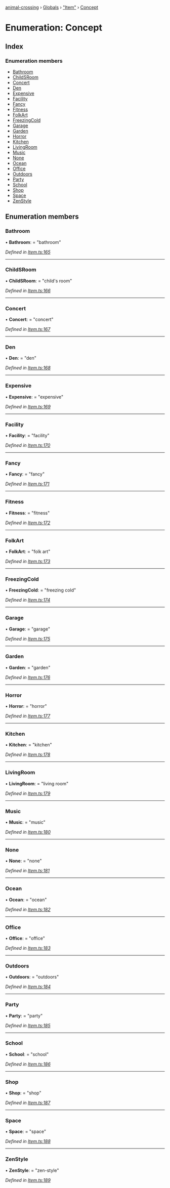 [animal-crossing](../README.md) › [Globals](../globals.md) › ["Item"](../modules/_item_.md) › [Concept](_item_.concept.md)

# Enumeration: Concept

## Index

### Enumeration members

* [Bathroom](_item_.concept.md#bathroom)
* [ChildSRoom](_item_.concept.md#childsroom)
* [Concert](_item_.concept.md#concert)
* [Den](_item_.concept.md#den)
* [Expensive](_item_.concept.md#expensive)
* [Facility](_item_.concept.md#facility)
* [Fancy](_item_.concept.md#fancy)
* [Fitness](_item_.concept.md#fitness)
* [FolkArt](_item_.concept.md#folkart)
* [FreezingCold](_item_.concept.md#freezingcold)
* [Garage](_item_.concept.md#garage)
* [Garden](_item_.concept.md#garden)
* [Horror](_item_.concept.md#horror)
* [Kitchen](_item_.concept.md#kitchen)
* [LivingRoom](_item_.concept.md#livingroom)
* [Music](_item_.concept.md#music)
* [None](_item_.concept.md#none)
* [Ocean](_item_.concept.md#ocean)
* [Office](_item_.concept.md#office)
* [Outdoors](_item_.concept.md#outdoors)
* [Party](_item_.concept.md#party)
* [School](_item_.concept.md#school)
* [Shop](_item_.concept.md#shop)
* [Space](_item_.concept.md#space)
* [ZenStyle](_item_.concept.md#zenstyle)

## Enumeration members

###  Bathroom

• **Bathroom**: = "bathroom"

*Defined in [Item.ts:165](https://github.com/Norviah/animal-crossing/blob/7dc871b/module/types/Item.ts#L165)*

___

###  ChildSRoom

• **ChildSRoom**: = "child's room"

*Defined in [Item.ts:166](https://github.com/Norviah/animal-crossing/blob/7dc871b/module/types/Item.ts#L166)*

___

###  Concert

• **Concert**: = "concert"

*Defined in [Item.ts:167](https://github.com/Norviah/animal-crossing/blob/7dc871b/module/types/Item.ts#L167)*

___

###  Den

• **Den**: = "den"

*Defined in [Item.ts:168](https://github.com/Norviah/animal-crossing/blob/7dc871b/module/types/Item.ts#L168)*

___

###  Expensive

• **Expensive**: = "expensive"

*Defined in [Item.ts:169](https://github.com/Norviah/animal-crossing/blob/7dc871b/module/types/Item.ts#L169)*

___

###  Facility

• **Facility**: = "facility"

*Defined in [Item.ts:170](https://github.com/Norviah/animal-crossing/blob/7dc871b/module/types/Item.ts#L170)*

___

###  Fancy

• **Fancy**: = "fancy"

*Defined in [Item.ts:171](https://github.com/Norviah/animal-crossing/blob/7dc871b/module/types/Item.ts#L171)*

___

###  Fitness

• **Fitness**: = "fitness"

*Defined in [Item.ts:172](https://github.com/Norviah/animal-crossing/blob/7dc871b/module/types/Item.ts#L172)*

___

###  FolkArt

• **FolkArt**: = "folk art"

*Defined in [Item.ts:173](https://github.com/Norviah/animal-crossing/blob/7dc871b/module/types/Item.ts#L173)*

___

###  FreezingCold

• **FreezingCold**: = "freezing cold"

*Defined in [Item.ts:174](https://github.com/Norviah/animal-crossing/blob/7dc871b/module/types/Item.ts#L174)*

___

###  Garage

• **Garage**: = "garage"

*Defined in [Item.ts:175](https://github.com/Norviah/animal-crossing/blob/7dc871b/module/types/Item.ts#L175)*

___

###  Garden

• **Garden**: = "garden"

*Defined in [Item.ts:176](https://github.com/Norviah/animal-crossing/blob/7dc871b/module/types/Item.ts#L176)*

___

###  Horror

• **Horror**: = "horror"

*Defined in [Item.ts:177](https://github.com/Norviah/animal-crossing/blob/7dc871b/module/types/Item.ts#L177)*

___

###  Kitchen

• **Kitchen**: = "kitchen"

*Defined in [Item.ts:178](https://github.com/Norviah/animal-crossing/blob/7dc871b/module/types/Item.ts#L178)*

___

###  LivingRoom

• **LivingRoom**: = "living room"

*Defined in [Item.ts:179](https://github.com/Norviah/animal-crossing/blob/7dc871b/module/types/Item.ts#L179)*

___

###  Music

• **Music**: = "music"

*Defined in [Item.ts:180](https://github.com/Norviah/animal-crossing/blob/7dc871b/module/types/Item.ts#L180)*

___

###  None

• **None**: = "none"

*Defined in [Item.ts:181](https://github.com/Norviah/animal-crossing/blob/7dc871b/module/types/Item.ts#L181)*

___

###  Ocean

• **Ocean**: = "ocean"

*Defined in [Item.ts:182](https://github.com/Norviah/animal-crossing/blob/7dc871b/module/types/Item.ts#L182)*

___

###  Office

• **Office**: = "office"

*Defined in [Item.ts:183](https://github.com/Norviah/animal-crossing/blob/7dc871b/module/types/Item.ts#L183)*

___

###  Outdoors

• **Outdoors**: = "outdoors"

*Defined in [Item.ts:184](https://github.com/Norviah/animal-crossing/blob/7dc871b/module/types/Item.ts#L184)*

___

###  Party

• **Party**: = "party"

*Defined in [Item.ts:185](https://github.com/Norviah/animal-crossing/blob/7dc871b/module/types/Item.ts#L185)*

___

###  School

• **School**: = "school"

*Defined in [Item.ts:186](https://github.com/Norviah/animal-crossing/blob/7dc871b/module/types/Item.ts#L186)*

___

###  Shop

• **Shop**: = "shop"

*Defined in [Item.ts:187](https://github.com/Norviah/animal-crossing/blob/7dc871b/module/types/Item.ts#L187)*

___

###  Space

• **Space**: = "space"

*Defined in [Item.ts:188](https://github.com/Norviah/animal-crossing/blob/7dc871b/module/types/Item.ts#L188)*

___

###  ZenStyle

• **ZenStyle**: = "zen-style"

*Defined in [Item.ts:189](https://github.com/Norviah/animal-crossing/blob/7dc871b/module/types/Item.ts#L189)*
